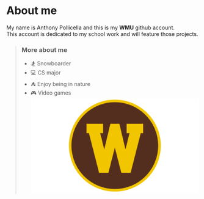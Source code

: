 # About me
My name is Anthony Pollicella and this is my **WMU** github account.<br/>
This account is dedicated to my school work and will feature those projects.
> ### More about me
> * 🏂 Snowboarder
> * 💻 CS major
> * ⛺ Enjoy being in nature
> * 🎮 Video games
![alt text](WMUlogo.png)
<!--
**AnthonyPollicella/AnthonyPollicella** is a ✨ _special_ ✨ repository because its `README.md` (this file) appears on your GitHub profile.

Here are some ideas to get you started:

- 🔭 I’m currently working on ...
- 🌱 I’m currently learning ...
- 👯 I’m looking to collaborate on ...
- 🤔 I’m looking for help with ...
- 💬 Ask me about ...
- 📫 How to reach me: ...
- 😄 Pronouns: ...
- ⚡ Fun fact: ...
-->
